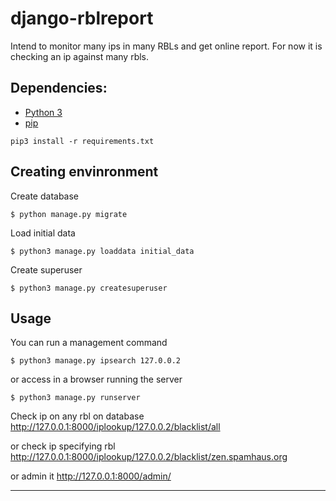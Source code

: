 # django-rblreport
Intend to monitor many ips in many RBLs and get online report.
For now it is checking an ip against many rbls.


## Dependencies:

* [Python 3](https://www.python.org/downloads/)
* [pip](https://pip.pypa.io/en/stable/installing/)
```
pip3 install -r requirements.txt
```


## Creating envinronment 

Create database
```
$ python manage.py migrate
```
Load initial data
```
$ python3 manage.py loaddata initial_data
```

Create superuser
```
$ python3 manage.py createsuperuser
```


## Usage 

You can run a management command
```
$ python3 manage.py ipsearch 127.0.0.2
```

or access in a browser running the server
```
$ python3 manage.py runserver
```

Check ip on any rbl on database
<http://127.0.0.1:8000/iplookup/127.0.0.2/blacklist/all>


or check ip specifying rbl
<http://127.0.0.1:8000/iplookup/127.0.0.2/blacklist/zen.spamhaus.org>


or admin it
<http://127.0.0.1:8000/admin/>


---